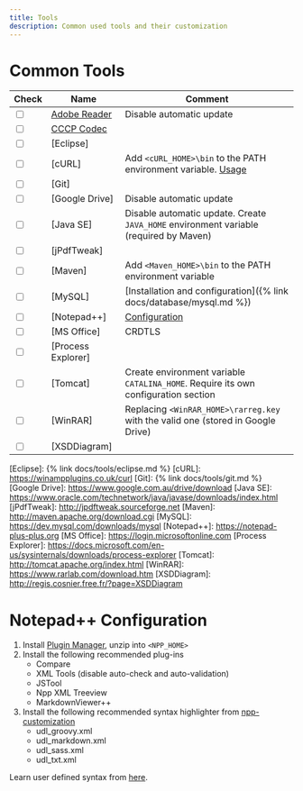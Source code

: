 ```yaml
---
title: Tools
description: Common used tools and their customization
---
```


# Common Tools

|Check                    |Name               |Comment
|-------------------------|-------------------|-------
|<input type="checkbox"/> |[Adobe Reader]     |Disable automatic update
|<input type="checkbox"/> |[CCCP Codec]       |
|<input type="checkbox"/> |[Eclipse]          |
|<input type="checkbox"/> |[cURL]             |Add `<cURL_HOME>\bin` to the PATH environment variable. [Usage](https://curl.haxx.se/docs/manual.html)
|<input type="checkbox"/> |[Git]              |
|<input type="checkbox"/> |[Google Drive]     |Disable automatic update
|<input type="checkbox"/> |[Java SE]          |Disable automatic update. Create `JAVA_HOME` environment variable (required by Maven)
|<input type="checkbox"/> |[jPdfTweak]        |
|<input type="checkbox"/> |[Maven]            |Add `<Maven_HOME>\bin` to the PATH environment variable
|<input type="checkbox"/> |[MySQL]            |[Installation and configuration]({% link docs/database/mysql.md %})
|<input type="checkbox"/> |[Notepad++]        |[Configuration](#notepad-configuration)
|<input type="checkbox"/> |[MS Office]        |CRDTLS
|<input type="checkbox"/> |[Process Explorer] |
|<input type="checkbox"/> |[Tomcat]           |Create environment variable `CATALINA_HOME`. Require its own configuration section
|<input type="checkbox"/> |[WinRAR]           |Replacing `<WinRAR_HOME>\rarreg.key` with the valid one (stored in Google Drive)
|<input type="checkbox"/> |[XSDDiagram]       |

[Adobe Reader]: https://acrobat.adobe.com/au/en/acrobat/pdf-reader.html
[CCCP Codec]: http://www.cccp-project.net
[Eclipse]: {% link docs/tools/eclipse.md %}
[cURL]: https://winampplugins.co.uk/curl
[Git]: {% link docs/tools/git.md %}
[Google Drive]: https://www.google.com.au/drive/download
[Java SE]: https://www.oracle.com/technetwork/java/javase/downloads/index.html
[jPdfTweak]: http://jpdftweak.sourceforge.net
[Maven]: http://maven.apache.org/download.cgi
[MySQL]: https://dev.mysql.com/downloads/mysql
[Notepad++]: https://notepad-plus-plus.org
[MS Office]: https://login.microsoftonline.com
[Process Explorer]: https://docs.microsoft.com/en-us/sysinternals/downloads/process-explorer
[Tomcat]: http://tomcat.apache.org/index.html
[WinRAR]: https://www.rarlab.com/download.htm
[XSDDiagram]: http://regis.cosnier.free.fr/?page=XSDDiagram

# Notepad++ Configuration
1. Install [Plugin Manager](https://github.com/bruderstein/nppPluginManager/releases), unzip into `<NPP_HOME>`
1. Install the following recommended plug-ins
   * Compare
   * XML Tools (disable auto-check and auto-validation)
   * JSTool
   * Npp XML Treeview
   * MarkdownViewer++
1. Install the following recommended syntax highlighter from [npp-customization](https://github.com/hongwise/npp-customization/tree/master/udl)
   * udl_groovy.xml
   * udl_markdown.xml
   * udl_sass.xml
   * udl_txt.xml

Learn user defined syntax from [here](https://udl20.weebly.com/delimiters.html).